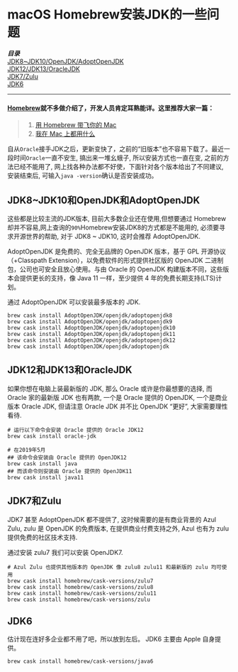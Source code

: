 # macOS Homebrew安装JDK的一些问题
***目录***  
[JDK8~JDK10/OpenJDK/AdoptOpenJDK](#JDK8~JDK10和OpenJDK和AdoptOpenJDK)  
[JDK12/JDK13/OracleJDK](#JDK12和JDK13和OracleJDK)  
[JDK7/Zulu](#JDK7和Zulu)  
[JDK6](#JDK6)  

---
#### [Homebrew](https://brew.sh/index_zh-cn)就不多做介绍了，开发人员肯定耳熟能详。这里推荐大家一篇：
> 1. [用 Homebrew 带飞你的 Mac](https://segmentfault.com/a/1190000014541169)
> 2. [我在 Mac 上都用什么](https://www.cnblogs.com/imzhizi/p/my-apps-on-mac.html)  

自从`Oracle`接手JDK之后，更新变快了，之前的“旧版本”也不容易下载了。最近一段时间`Oracle`一直不安生, 搞出来一堆幺蛾子, 所以安装方式也一直在变, 之前的方法已经不能用了, 网上找各种办法都不好使，下面针对各个版本给出了不同建议, 安装结束后, 可输入```java -version```确认是否安装成功。

## JDK8~JDK10和OpenJDK和AdoptOpenJDK
这些都是比较主流的JDK版本, 目前大多数企业还在使用,但想要通过 Homebrew 却并不容易,网上查询的`90%`Homebrew安装JDK8的方式都是不能用的, 必须要寻求开源世界的帮助, 对于 JDK8 ~ JDK10, 这时会推荐 AdoptOpenJDK.

AdoptOpenJDK 是免费的、完全无品牌的 OpenJDK 版本，基于 GPL 开源协议（+Classpath Extension），以免费软件的形式提供社区版的 OpenJDK 二进制包，公司也可安全且放心使用。与由 Oracle 的 OpenJDK 构建版本不同，这些版本会提供更长的支持，像 Java 11 一样，至少提供 4 年的免费长期支持(LTS)计划。

通过 AdoptOpenJDK 可以安装最多版本的 JDK.
```
brew cask install AdoptOpenJDK/openjdk/adoptopenjdk8
brew cask install AdoptOpenJDK/openjdk/adoptopenjdk9
brew cask install AdoptOpenJDK/openjdk/adoptopenjdk10
brew cask install AdoptOpenJDK/openjdk/adoptopenjdk11
brew cask install AdoptOpenJDK/openjdk/adoptopenjdk12
brew cask install AdoptOpenJDK/openjdk/adoptopenjdk
```

## JDK12和JDK13和OracleJDK
如果你想在电脑上装最新版的 JDK, 那么 Oracle 或许是你最想要的选择, 而 Oracle 家的最新版 JDK 也有两款, 一个是 Oracle 提供的 OpenJDK, 一个是商业版本 Oracle JDK, 但请注意 Oracle JDK 并不比 OpenJDK “更好”, 大家需要理性看待.
```
# 运行以下命令会安装 Oracle 提供的 Oracle JDK12
brew cask install oracle-jdk

# 在2019年5月
## 该命令会安装由 Oracle 提供的 OpenJDK12
brew cask install java
## 而该命令则安装由 Oracle 提供的 OpenJDK11
brew cask install java11
```
## JDK7和Zulu
JDK7 甚至 AdoptOpenJDK 都不提供了, 这时候需要的是有商业背景的 Azul Zulu, zulu 是 OpenJDK 的免费版本, 在提供商业付费支持之外, Azul 也有为 zulu 提供免费的社区技术支持.

通过安装 zulu7 我们可以安装 OpenJDK7.
```
# Azul Zulu 也提供其他版本的 OpenJDK 像 zulu8 zulu11 和最新版的 zulu 均可使用
brew cask install homebrew/cask-versions/zulu7
brew cask install homebrew/cask-versions/zulu8
brew cask install homebrew/cask-versions/zulu11
brew cask install homebrew/cask-versions/zulu
```
## JDK6
估计现在连好多企业都不用了吧，所以放到左后。 JDK6 主要由 Apple 自身提供。
```
brew cask install homebrew/cask-versions/java6
```